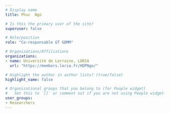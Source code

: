 ```yaml
---
# Display name
title: Phuc  Ngo

# Is this the primary user of the site?
superuser: false

# Role/position
role: "Co-responsable GT GDMM"

# Organizations/Affiliations
organizations:
- name: Université de Lorraine, LORIA
  url: "https://members.loria.fr/HDPNgo/"

# Highlight the author in author lists? (true/false)
highlight_name: false

# Organizational groups that you belong to (for People widget)
#   Set this to `[]` or comment out if you are not using People widget.
user_groups:
- Researchers
---
```

